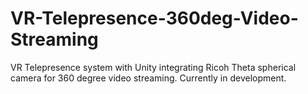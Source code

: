 # VR-Telepresence-360deg-Video-Streaming
VR Telepresence system with Unity integrating Ricoh Theta spherical camera for 360 degree video streaming. Currently in development.